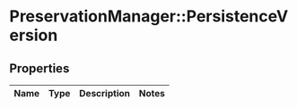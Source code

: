# PreservationManager::PersistenceVersion

## Properties
Name | Type | Description | Notes
------------ | ------------- | ------------- | -------------

